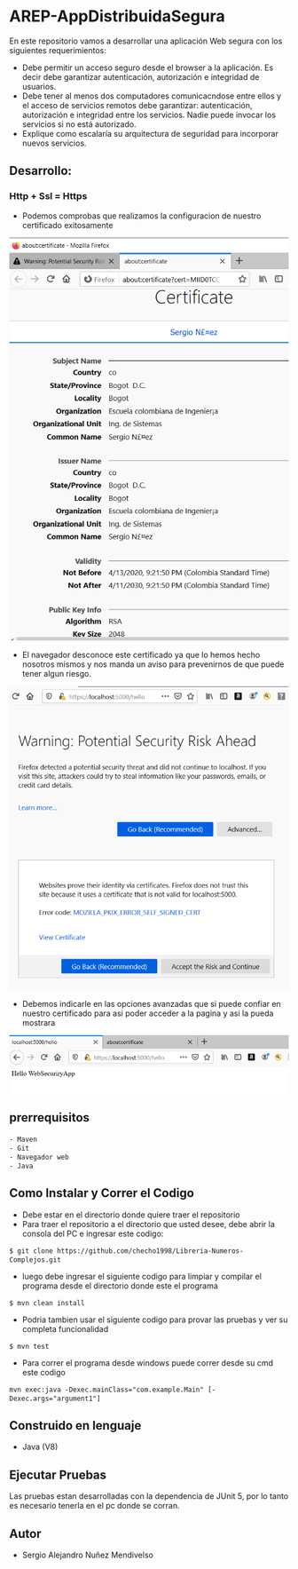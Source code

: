 # AREP-AppDistribuidaSegura

En este repositorio vamos a desarrollar una aplicación Web segura con los siguientes requerimientos:
- Debe permitir un acceso seguro desde el browser a la aplicación. Es decir debe garantizar autenticación, autorización e integridad de usuarios.
- Debe tener al menos dos computadores comunicacndose entre ellos y el acceso de servicios remotos debe garantizar: autenticación, autorización e integridad entre los servicios. Nadie puede invocar los servicios si no está autorizado.
- Explique como escalaría su arquitectura de seguridad para incorporar nuevos servicios.

## Desarrollo:

### Http + Ssl = Https

- Podemos comprobas que realizamos la configuracion de nuestro certificado exitosamente

![Imagenes](https://github.com/checho1998/AREP-AppDistribuidaSegura/blob/master/Imagenes/certificado.PNG)

- El navegador desconoce este certificado ya que lo hemos hecho nosotros mismos y nos manda un aviso para prevenirnos de que puede tener algun riesgo.

![Imagenes](https://github.com/checho1998/AREP-AppDistribuidaSegura/blob/master/Imagenes/valido.PNG)

- Debemos indicarle en las opciones avanzadas que si puede confiar en nuestro certificado para asi poder acceder a la pagina y asi la pueda mostrara

![Imagenes](https://github.com/checho1998/AREP-AppDistribuidaSegura/blob/master/Imagenes/pagina.PNG)

## prerrequisitos

```
- Maven 
- Git
- Navegador web
- Java
```

## Como Instalar y Correr el Codigo

- Debe estar en el directorio donde quiere traer el repositorio
- Para traer el repositorio a el directorio que usted desee, debe abrir la consola del PC e ingresar este codigo:
```
$ git clone https://github.com/checho1998/Libreria-Numeros-Complejos.git
```
- luego debe ingresar el siguiente codigo para limpiar y compilar el programa desde el directorio donde este el programa
```
$ mvn clean install 
```
- Podria tambien usar el siguiente codigo para provar las pruebas y ver su completa funcionalidad
```
$ mvn test
```
- Para correr el programa desde windows puede correr desde su cmd este codigo
```
mvn exec:java -Dexec.mainClass="com.example.Main" [-Dexec.args="argument1"]
```



## Construido en lenguaje
  
  - Java (V8)
  
## Ejecutar Pruebas

Las pruebas estan desarrolladas con la dependencia de JUnit 5, por lo tanto es necesario tenerla
en el pc donde se corran.

## Autor

- Sergio Alejandro Nuñez Mendivelso
